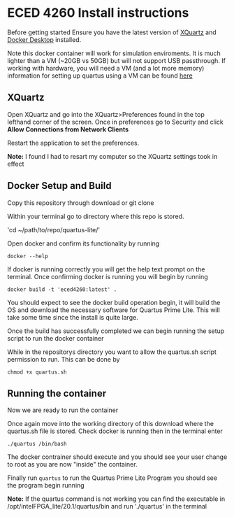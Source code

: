 # ECED 4260 Install instructions

Before getting started Ensure you have the latest version of [XQuartz](https://www.xquartz.org) and [Docker Desktop](https://www.docker.com/get-started) installed.

Note this docker container will work for simulation enviroments. It is much lighter than a VM (~20GB vs 50GB) but will not support USB passthrough. If working with hardware, you will need a VM (and a lot more memory) information for setting up quartus using a VM can be found [here](https://siytek.com/quartus-mac-virtualbox-ubuntu/)


## XQuartz

Open XQuartz and go into the XQuartz>Preferences found in the top lefthand corner of the screen. Once in preferences go to Security and click **Allow Connections from Network Clients**

Restart the application to set the preferences.

**Note:** I found I had to resart my computer so the XQuartz settings took in effect



## Docker Setup and Build

Copy this repository through download or git clone

Within your terminal go to directory where this repo is stored.

'cd ~/path/to/repo/quartus-lite/'

 Open docker and confirm its functionality by running

`docker --help`

If docker is running correctly you will get the help text prompt on the terminal. Once confirming docker is running you will begin by running

`docker build -t 'eced4260:latest' .`

You should expect to see the docker build operation begin, it will build the OS and download the necessary software for Quartus Prime Lite. This will take some time since the install is quite large.

Once the build has successfully completed we can begin running the setup script to run the docker container

While in the repositorys directory you want to allow the quartus.sh script permission to run. This can be done by

`chmod +x quartus.sh`

## Running the container

Now we are ready to run the container

Once again move into the working directory of this download where the quartus.sh file is stored. Check docker is running then in the terminal enter

`./quartus /bin/bash`

The docker contrainer should execute and you should see your user change to root as you are now "inside" the container.

Finally run `quartus` to run the Quartus Prime Lite Program you should see the program begin running

**Note:** If the quartus command is not working you can find the executable in /opt/intelFPGA_lite/20.1/quartus/bin and run './quartus' in the terminal



